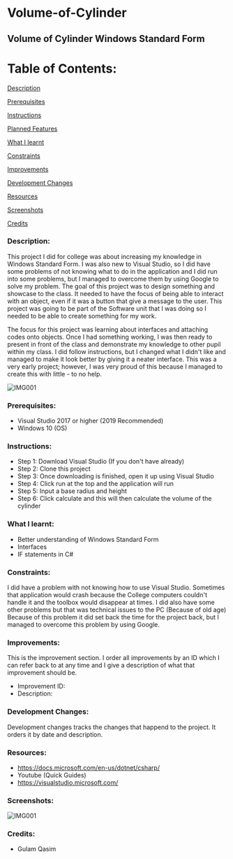 # Volume-of-Cylinder

## Volume of Cylinder Windows Standard Form

# Table of Contents:

[Description](#Description)  
<a name="Description"/>

[Prerequisites](#Prerequisites)  
<a name="Prerequisites"/>

[Instructions](#Instructions)  
<a name="Instructions"/>

[Planned Features](#Planned_Features)  
<a name="Planned_Features"/>

[What I learnt](#What_I_Learnt)  
<a name="What_I_Learnt"/>

[Constraints](#Constraints)  
<a name="Constraints"/>

[Improvements](#Improvements)  
<a name="Improvements"/>

[Development Changes](#Development_Changes)  
<a name="Development_Changes"/>

[Resources](#Resources)  
<a name="Resources"/>

[Screenshots](#Screenshots)
<a name="Screenshots"/>

[Credits](#Credits)  
<a name="Credits"/>

### Description: 

This project I did for college was about increasing my knowledge in Windows Standard Form. I was also new to Visual Studio, so I did have some problems of not knowing what to do in the application and I did run into some problems, but I managed to overcome them by using Google to solve my problem. The goal of this project was to design something and showcase to the class. It needed to have the focus of being able to interact with an object, even if it was a button that give a message to the user. This project was going to be part of the Software unit that I was doing so I needed to be able to create something for my work. 

The focus for this project was learning about interfaces and attaching codes onto objects. Once I had something working, I was then ready to present in front of the class and demonstrate my knowledge to other pupil within my class. I did follow instructions, but I changed what I didn't like and managed to make it look better by giving it a neater interface. This was a very early project; however, I was very proud of this because I managed to create this with little - to no help.


![IMG001](https://user-images.githubusercontent.com/45819118/71189266-71dec200-227a-11ea-9990-a67e220b4787.PNG)

### Prerequisites:
- Visual Studio 2017 or higher (2019 Recommended)
- Windows 10 (OS)

### Instructions:
- Step 1: Download Visual Studio (If you don't have already)
- Step 2: Clone this project
- Step 3: Once downloading is finished, open it up using Visual Studio
- Step 4: Click run at the top and the application will run
- Step 5: Input a base radius and height
- Step 6: Click calculate and this will then calculate the volume of the cylinder

### What I learnt:
- Better understanding of Windows Standard Form
- Interfaces
- IF statements in C#

### Constraints:

I did have a problem with not knowing how to use Visual Studio. Sometimes that application would crash because the College computers couldn't handle it and the toolbox would disappear at times. I did also have some other problems but that was technical issues to the PC (Because of old age) Because of this problem it did set back the time for the project back, but I managed to overcome this problem by using Google.

### Improvements:
This is the improvement section. I order all improvements by an ID which I can refer back to at any time and I give a description of what that improvement should be.

- Improvement ID:
- Description: 

### Development Changes:
Development changes tracks the changes that happend to the project. It orders it by date and description.

### Resources:
- https://docs.microsoft.com/en-us/dotnet/csharp/
- Youtube (Quick Guides)
- https://visualstudio.microsoft.com/

### Screenshots:
![IMG001](https://user-images.githubusercontent.com/45819118/71189266-71dec200-227a-11ea-9990-a67e220b4787.PNG)

### Credits:
- Gulam Qasim
